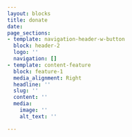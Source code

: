 ```yaml
---
layout: blocks
title: donate
date: 
page_sections:
- template: navigation-header-w-button
  block: header-2
  logo: ''
  navigation: []
- template: content-feature
  block: feature-1
  media_alignment: Right
  headline: ''
  slug: ''
  content: ''
  media:
    image: ''
    alt_text: ''

---
```

